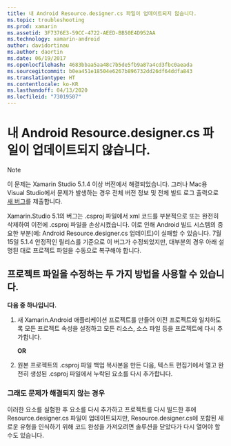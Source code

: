 ```yaml
---
title: 내 Android Resource.designer.cs 파일이 업데이트되지 않습니다.
ms.topic: troubleshooting
ms.prod: xamarin
ms.assetid: 3F7376E3-59CC-4722-AEED-BB50E4D952AA
ms.technology: xamarin-android
author: davidortinau
ms.author: daortin
ms.date: 06/19/2017
ms.openlocfilehash: 4683bbaa5aa48c7b5de5fb9a87a4cd3fbc0aeada
ms.sourcegitcommit: b0ea451e18504e6267b896732dd26df64ddfa843
ms.translationtype: HT
ms.contentlocale: ko-KR
ms.lasthandoff: 04/13/2020
ms.locfileid: "73019507"
---
```

# <a name="my-android-resourcedesignercs-file-will-not-update"></a>내 Android Resource.designer.cs 파일이 업데이트되지 않습니다.

> [!NOTE]
> 이 문제는 Xamarin Studio 5.1.4 이상 버전에서 해결되었습니다. 그러나 Mac용 Visual Studio에서 문제가 발생하는 경우 전체 버전 정보 및 전체 빌드 로그 출력으로 [새 버그](~/cross-platform/troubleshooting/questions/howto-file-bug.md)를 제출합니다.

Xamarin.Studio 5.1의 버그는 .csproj 파일에서 xml 코드를 부분적으로 또는 완전히 삭제하여 이전에 .csproj 파일을 손상시켰습니다. 이로 인해 Android 빌드 시스템의 중요한 부분(예: Android Resource.designer.cs 업데이트)이 실패할 수 있습니다. 7월 15일 5.1.4 안정적인 릴리스를 기준으로 이 버그가 수정되었지만, 대부분의 경우 아래 설명된 대로 프로젝트 파일을 수동으로 복구해야 합니다.

## <a name="two-possible-approaches-to-fixing-up-the-project-file"></a>프로젝트 파일을 수정하는 두 가지 방법을 사용할 수 있습니다.

**다음 중 하나입니다.**

1. 새 Xamarin.Android 애플리케이션 프로젝트를 만들어 이전 프로젝트와 일치하도록 모든 프로젝트 속성을 설정하고 모든 리소스, 소스 파일 등을 프로젝트에 다시 추가합니다.

   **OR**

2. 원본 프로젝트의 .csproj 파일 백업 복사본을 만든 다음, 텍스트 편집기에서 열고 완전히 생성된 .csproj 파일에서 누락된 요소를 다시 추가합니다.

### <a name="if-this-does-not-solve-the-problem"></a>그래도 문제가 해결되지 않는 경우

이러한 요소를 실험한 후 요소를 다시 추가하고 프로젝트를 다시 빌드한 후에 Resource.designer.cs 파일이 업데이트되지만, Resource.designer.cs에 포함된 새로운 유형을 인식하기 위해 코드 완성을 가져오려면 솔루션을 닫았다가 다시 열어야 할 수도 있습니다. 
